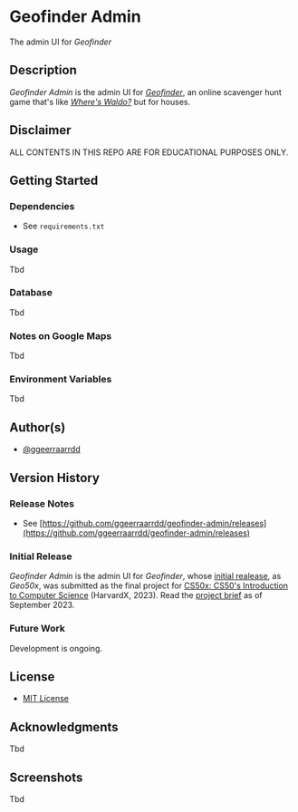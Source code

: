 # Geofinder Admin

The admin UI for _Geofinder_

## Description

_Geofinder Admin_ is the admin UI for _[Geofinder](https://github.com/ggeerraarrdd/geofinder)_, an online scavenger hunt game that's like _[Where's Waldo?](https://en.wikipedia.org/wiki/Where%27s_Wally%3F)_ but for houses.

## Disclaimer

ALL CONTENTS IN THIS REPO ARE FOR EDUCATIONAL PURPOSES ONLY.

## Getting Started

### Dependencies

* See `requirements.txt`

### Usage

Tbd

### Database

Tbd

### Notes on Google Maps

Tbd

### Environment Variables

Tbd

## Author(s)

* [@ggeerraarrdd](https://github.com/ggeerraarrdd/)

## Version History

### Release Notes

* See [https://github.com/ggeerraarrdd/geofinder-admin/releases](https://github.com/ggeerraarrdd/geofinder-admin/releases)

### Initial Release

_Geofinder Admin_ is the admin UI for _Geofinder_, whose [initial realease](https://github.com/ggeerraarrdd/geofinder/releases/tag/v1.0.0), as _Geo50x_, was submitted as the final project for [CS50x: CS50's Introduction to Computer Science](https://cs50.harvard.edu/x/2023/) (HarvardX, 2023). Read the [project brief](https://cs50.harvard.edu/x/2023/project/) as of September 2023.

### Future Work

Development is ongoing.

## License

* [MIT License](https://github.com/ggeerraarrdd/geofinder-admin/blob/main/LICENSE)

## Acknowledgments

Tbd

## Screenshots

Tbd
